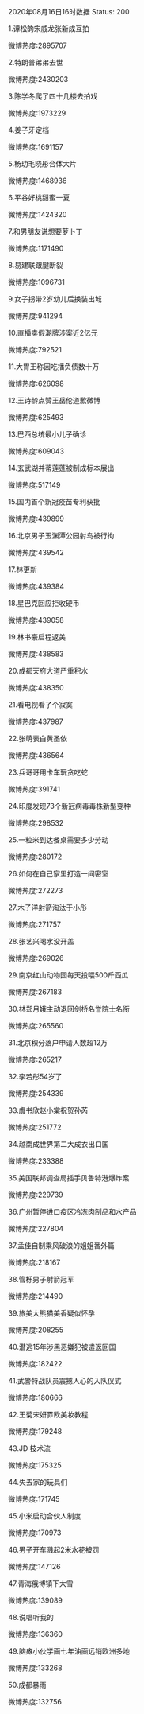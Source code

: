 2020年08月16日16时数据
Status: 200

1.谭松韵宋威龙张新成互拍

微博热度:2895707

2.特朗普弟弟去世

微博热度:2430203

3.陈学冬爬了四十几楼去拍戏

微博热度:1973229

4.姜子牙定档

微博热度:1691157

5.杨玏毛晓彤合体大片

微博热度:1468936

6.平谷好桃甜蜜一夏

微博热度:1424320

7.和男朋友说想要萝卜丁

微博热度:1171490

8.易建联跟腱断裂

微博热度:1096731

9.女子拐带2岁幼儿后换装出城

微博热度:941294

10.直播卖假潮牌涉案近2亿元

微博热度:792521

11.大胃王称因吃播负债数十万

微博热度:626098

12.王诗龄点赞王岳伦道歉微博

微博热度:625493

13.巴西总统最小儿子确诊

微博热度:609043

14.玄武湖并蒂莲蓬被制成标本展出

微博热度:517149

15.国内首个新冠疫苗专利获批

微博热度:439899

16.北京男子玉渊潭公园射鸟被行拘

微博热度:439542

17.林更新

微博热度:439384

18.星巴克回应拒收硬币

微博热度:439058

19.林书豪启程返美

微博热度:438583

20.成都天府大道严重积水

微博热度:438350

21.看电视看了个寂寞

微博热度:437987

22.张萌表白黄圣依

微博热度:436564

23.兵哥哥用卡车玩贪吃蛇

微博热度:391741

24.印度发现73个新冠病毒毒株新型变种

微博热度:298532

25.一粒米到达餐桌需要多少劳动

微博热度:280172

26.如何在自己家里打造一间密室

微博热度:272273

27.木子洋射箭淘汰于小彤

微博热度:271757

28.张艺兴喝水没开盖

微博热度:269026

29.南京红山动物园每天投喂500斤西瓜

微博热度:267183

30.林郑月娥主动退回剑桥名誉院士名衔

微博热度:265560

31.北京积分落户申请人数超12万

微博热度:265217

32.李若彤54岁了

微博热度:254339

33.虞书欣赵小棠祝贺孙芮

微博热度:251772

34.越南成世界第二大成衣出口国

微博热度:233388

35.美国联邦调查局插手贝鲁特港爆炸案

微博热度:229739

36.广州暂停进口疫区冷冻肉制品和水产品

微博热度:227804

37.孟佳自制乘风破浪的姐姐番外篇

微博热度:218167

38.管栎男子射箭冠军

微博热度:214490

39.旅美大熊猫美香疑似怀孕

微博热度:208255

40.潜逃15年涉黑恶嫌犯被遣返回国

微博热度:182422

41.武警特战队员震撼人心的入队仪式

微博热度:180666

42.王菊宋妍霏欧美妆教程

微博热度:179248

43.JD 技术流

微博热度:175325

44.失去家的玩具们

微博热度:171745

45.小米启动合伙人制度

微博热度:170973

46.男子开车溅起2米水花被罚

微博热度:147126

47.青海俄博镇下大雪

微博热度:139089

48.说唱听我的

微博热度:136360

49.脑瘫小伙学画七年油画远销欧洲多地

微博热度:133268

50.成都暴雨

微博热度:132756

